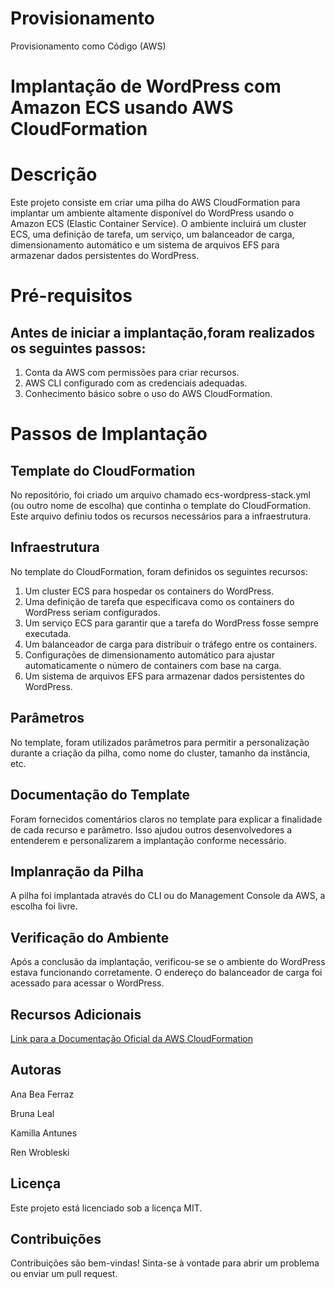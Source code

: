 # Provisionamento
Provisionamento como Código (AWS)


<h1>Implantação de WordPress com Amazon ECS usando AWS CloudFormation</h1>



<h1>Descrição</h1>


Este projeto consiste em criar uma pilha do AWS CloudFormation para implantar um ambiente altamente disponível do WordPress usando o Amazon ECS (Elastic Container Service). O ambiente incluirá um cluster ECS, uma definição de tarefa, um serviço, um balanceador de carga, dimensionamento automático e um sistema de arquivos EFS para armazenar dados persistentes do WordPress.

<h1>Pré-requisitos</h1>


<h2>Antes de iniciar a implantação,foram realizados os seguintes passos:</h2>


1. Conta da AWS com permissões para criar recursos.
2. AWS CLI configurado com as credenciais adequadas.
3. Conhecimento básico sobre o uso do AWS CloudFormation.

<h1>Passos de Implantação</h1>

<h2>Template do CloudFormation</h2>

No repositório, foi criado um arquivo chamado ecs-wordpress-stack.yml (ou outro nome de escolha) que continha o template do CloudFormation. Este arquivo definiu todos os recursos necessários para a infraestrutura.

<h2>Infraestrutura</h2>

No template do CloudFormation, foram definidos os seguintes recursos:

1. Um cluster ECS para hospedar os containers do WordPress.
2. Uma definição de tarefa que especificava como os containers do WordPress seriam configurados.
3. Um serviço ECS para garantir que a tarefa do WordPress fosse sempre executada.
4. Um balanceador de carga para distribuir o tráfego entre os containers.
5. Configurações de dimensionamento automático para ajustar automaticamente o número de containers com base na carga.
6. Um sistema de arquivos EFS para armazenar dados persistentes do WordPress.



<h2>Parâmetros</h2>



No template, foram utilizados parâmetros para permitir a personalização durante a criação da pilha, como nome do cluster, tamanho da instância, etc.




<h2>Documentação do Template</h2>



Foram fornecidos comentários claros no template para explicar a finalidade de cada recurso e parâmetro. Isso ajudou outros desenvolvedores a entenderem e personalizarem a implantação conforme necessário.



<h2>Implanração da Pilha</h2>



A pilha foi implantada através do CLI ou do Management Console da AWS, a escolha foi livre.



<h2>Verificação do Ambiente</h2>



Após a conclusão da implantação, verificou-se se o ambiente do WordPress estava funcionando corretamente. O endereço do balanceador de carga foi acessado para acessar o WordPress.



<h2>Recursos Adicionais</h2>


<a href="https://docs.aws.amazon.com/cloudformation/index.html" target="_blank">Link para a Documentação Oficial da AWS CloudFormation</a>




<h2>Autoras</h2>


Ana Bea Ferraz

Bruna Leal

Kamilla Antunes

Ren Wrobleski


<h2>Licença</h2>

Este projeto está licenciado sob a licença MIT.

<h2>Contribuições</h2>

Contribuições são bem-vindas! Sinta-se à vontade para abrir um problema ou enviar um pull request.






